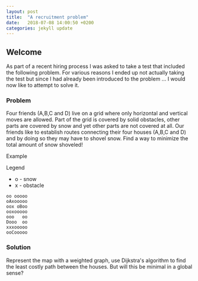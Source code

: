 ```yaml
---
layout: post
title:  "A recruitment problem"
date:   2018-07-08 14:00:50 +0200
categories: jekyll update
---
```

## Welcome
As part of a recent hiring process I was asked to take a test that included the following problem. For various reasons I ended up not actually taking the test but since I had already been introduced to the problem ... I would now like to attempt to solve it.

### Problem
Four friends (A,B,C and D) live on a grid where only horizontal and vertical moves are allowed. Part of the grid is covered by solid obstacles, other parts are covered by snow and yet other parts are not covered at all. Our friends like to establish routes connecting their four houses (A,B,C and D) and by doing so they may have to shovel snow. Find a way to minimize the total amount of snow shoveled!

Example

Legend
- o - snow
- x - obstacle

```
oo ooooo
oAxooooo
oox oBoo
ooxooooo
ooo   oo
Dooo  oo
xxxooooo
ooCooooo
```
### Solution

Represent the map with a weighted graph, use Dijkstra's algorithm to find the least costly path between the houses. But will this be minimal in a global sense?

